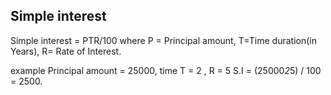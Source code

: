 ## Simple interest

Simple interest = PTR/100
where P = Principal amount, T=Time duration(in Years), R= Rate of Interest.

example Principal amount = 25000, time T = 2 , R = 5
S.I = (25000*2*5) / 100 = 2500.

